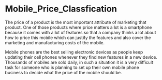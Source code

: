 # Mobile_Price_Classfication

The price of a product is the most important attribute of marketing that product. One of those products where price matters a lot is a smartphone because 
it comes with a lot of features so that a company thinks a lot about how to price this mobile which can justify the features and also cover the marketing
and manufacturing costs of the mobile. 

Mobile phones are the best selling electronic devices as people keep updating their cell phones whenever they find new features in a new device. 
Thousands of mobiles are sold daily, in such a situation it is a very difficult task for someone who is planning to set up their own mobile phone
business to decide what the price of the mobile should be.
